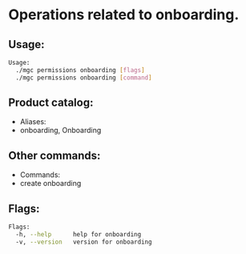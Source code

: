 # Operations related to onboarding.

## Usage:
```bash
Usage:
  ./mgc permissions onboarding [flags]
  ./mgc permissions onboarding [command]
```

## Product catalog:
- Aliases:
- onboarding, Onboarding

## Other commands:
- Commands:
- create      onboarding

## Flags:
```bash
Flags:
  -h, --help      help for onboarding
  -v, --version   version for onboarding
```

